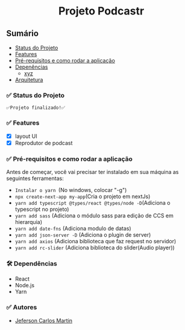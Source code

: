 <h1 align="center">Projeto Podcastr</h1>

## Sumário
<!--ts-->
   * [Status do Projeto](#status)
   * [Features](#Features)
   * [Pré-requisitos e como rodar a aplicação](#prerequisites)
   * [Depenências](#dependency)
      * [xyz](#xyz)
   * [Arquitetura](#architecture)

<!--te-->


### ✅ Status do Projeto

    ✅Projeto finalizado!✅


### ✅ Features

- [x] layout UI
- [x] Reprodutor de podcast

### ✅ Pré-requisitos e como rodar a aplicação

Antes de começar, você vai precisar ter instalado em sua máquina as seguintes ferramentas:
- ```Instalar o yarn ```(No windows, colocar "-g")
- ```npx create-next-app my-app```(Cria o projeto em nextJs)
- ```yarn add typescript @types/react @types/node -D```(Adiciona o typescript no projeto)
- ```yarn add sass``` (Adiciona o módulo sass para edição de CCS em hierarquia)
- ```yarn add date-fns``` (Adiciona modulo de datas)
- ```yarn add json-server -D``` (Adiciona o plugin de server)
- ```yarn add axios``` (Adiciona biblioteca que faz request no servidor)
- ```yarn add rc-slider``` (Adiciona biblioteca do slider(Audio player))


### 🛠 Dependências
- React
- Node.js
- Yarn

### ✅ Autores
- [Jeferson Carlos Martin](https://github.com/jefersoncmn)
